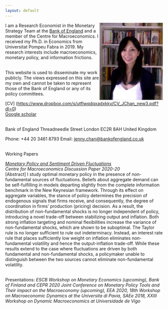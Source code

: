 ```yaml
---
layout: default
---
```

<head>
  <title>Jenny Chan | Bank of England</title>
  <meta  name="Description"   content="jenny chan upf economics phd candidate">
</head>

<p align="center">
  <img width="40%" height="40%" src="/assets/Final_1_mod4.jpg" align="right">
</p>

I am a Research Economist in the Monetary Strategy Team at the [Bank of England](https://www.bankofengland.co.uk/) and a member of the Centre for Macroeconomics. I received my Ph.D. in Economics from Universitat Pompeu Fabra in 2019. My research interests include macroeconomics, monetary policy, and information frictions. <br> <br> 

This website is used to disseminate my work publicly. The views expressed on this site are my own and cannot be taken to represent those of the Bank of England or any of its policy committees. 
<br>

[CV] (https://www.dropbox.com/s/utflwqdqxadxkkv/CV_JChan_new3.pdf?dl=0) <br>
[Google scholar](https://scholar.google.com/citations?user=dgKcbZoAAAAJ&hl=en) <br>
<br> 

Bank of England 
Threadneedle Street
London EC2R 8AH
United Kingdom
<br> 

Phone: +44 20 3461 8793
Email: jenny.chan@bankofengland.co.uk
<br> <br>

Working Papers

*[Monetary Policy and Sentiment Driven Fluctuations](http://www.centreformacroeconomics.ac.uk/Discussion-Papers/2020/CFMDP2020-20-Paper.pdf)* <br> 
*Centre for Macroeconomics Discussion Paper 2020-20* <br>
[Abstract] I study optimal monetary policy in the presence of non-fundamental sources of fluctuations. Beliefs about aggregate demand can be self-fulfilling in models departing slightly from the complete information benchmark in the New Keynesian framework. Through its effect on aggregate variables, the stance of policy determines the precision of endogenous signals that firms receive, and consequently, the degree of coordination in firms’ production (pricing) decision. As a result, the distribution of non-fundamental shocks is no longer independent of policy, introducing a novel trade-off between stabilizing output and inflation. Both strong inflation targeting and nominal flexibilities increase the variance of non-fundamental shocks, which are shown to be suboptimal. The Taylor rule is no longer sufficient to rule out indeterminacy. Instead, an interest rate rule that places sufficiently low weight on inflation eliminates non-fundamental volatility and hence the output-inflation trade-off. While these results extend to the case where fluctuations are driven by both fundamental and non-fundamental shocks, a policymaker unable to distinguish between the two sources cannot eliminate non-fundamental volatility. <br> <br>

Presentations: *ESCB Workshop on Monetary Economics (upcoming), Bank of Finland and CEPR 2020 Joint Conference on Monetary Policy Tools and Their impact on the Macroeconomy (upcoming), EEA 2020, 18th Workshop on Macroeconomic Dynamics at the Universita di Pavia, SAEe 2018, XXIII Workshop on Dynamic Macroeconomics at Universidade de Vigo*

<!--
<br> 
 

<br> <br> 

Here is my [CV](https://www.dropbox.com/s/utflwqdqxadxkkv/CV_JChan_new3.pdf?dl=0) and [job market paper](https://www.dropbox.com/s/i4abv19xblmy6ve/main.pdf?dl=0).

Here's how you link to a [webpage in your site](/teaching/), and
here's a link to an [external site](https://www.google.com)

**Upcoming Presentations**

My CV is available [here](https://www.dropbox.com/s/isg6wnh2tpoqafm/ChanJ_BriefCV.pdf?dl=0)
-->
